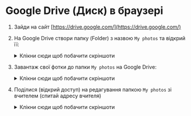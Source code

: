 # Google Drive (Диск) в браузері

1. Зайди на сайт [https://drive.google.com/](https://drive.google.com/)
2. На Google Drive створи папку (Folder) з назвою `My photos` та відкрий її:
   <details>
     <summary>Клікни сюди щоб побачити скріншоти</summary>

     <img src="./Google-Drive-Web/Open%20My%20Drive.png" alt="Open my drive">
     <img src="./Google-Drive-Web/Create%20New.png" alt="Create new">
     <img src="./Google-Drive-Web/New%20Folder.png" alt="">
     <img src="./Google-Drive-Web/Enter%20Folder%20Name.png" alt="Enter Folter name">
   </details>

3. Завантаж свої фотки до папки `My photos` на Google Drive:
   <details>
     <summary>Клікни сюди щоб побачити скріншоти</summary>

     <img src="./Google-Drive-Web/My%20photos%20new.png" alt="">
     <img src="./Google-Drive-Web/File%20upload.png" alt="">
     <img src="./Google-Drive-Web/Select%20multiple%20files.png" alt="">
     <img src="./Google-Drive-Web/Files%20uploaded.png" alt="">
   </details>

4. Поділися (відкрий доступ) на редагування папкою `My photos` зі вчителем (спитай адресу вчителя)
   <details>
     <summary>Клікни сюди щоб побачити скріншоти</summary>

     <img src="./Google-Drive-Web/Share%20folder.png" alt="">
     <img src="./Google-Drive-Web/Enter%20email%20to%20share%20with.png" alt="">
     <img src="./Google-Drive-Web/Share%20as%20Editor%20and%20Send.png" alt="">
   </details>
